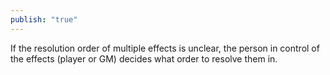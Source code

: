```yaml
---
publish: "true"
---
```

If the resolution order of multiple effects is unclear, the person in control of the effects (player or GM) decides what order to resolve them in.
